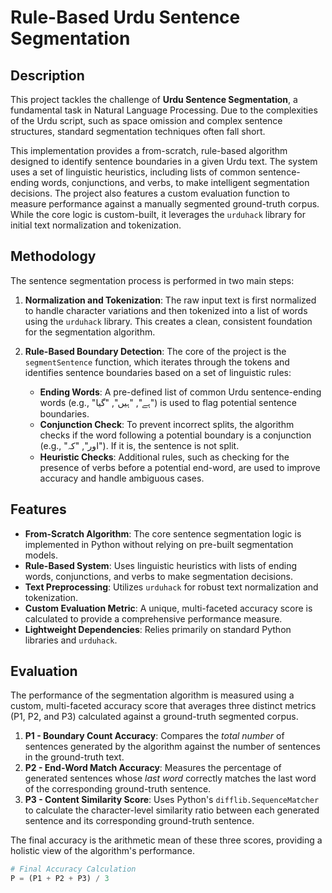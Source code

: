 # Rule-Based Urdu Sentence Segmentation


## Description

This project tackles the challenge of **Urdu Sentence Segmentation**, a fundamental task in Natural Language Processing. Due to the complexities of the Urdu script, such as space omission and complex sentence structures, standard segmentation techniques often fall short.

This implementation provides a from-scratch, rule-based algorithm designed to identify sentence boundaries in a given Urdu text. The system uses a set of linguistic heuristics, including lists of common sentence-ending words, conjunctions, and verbs, to make intelligent segmentation decisions. The project also features a custom evaluation function to measure performance against a manually segmented ground-truth corpus. While the core logic is custom-built, it leverages the `urduhack` library for initial text normalization and tokenization.

## Methodology

The sentence segmentation process is performed in two main steps:

1.  **Normalization and Tokenization**: The raw input text is first normalized to handle character variations and then tokenized into a list of words using the `urduhack` library. This creates a clean, consistent foundation for the segmentation algorithm.

2.  **Rule-Based Boundary Detection**: The core of the project is the `segmentSentence` function, which iterates through the tokens and identifies sentence boundaries based on a set of linguistic rules:
    - **Ending Words**: A pre-defined list of common Urdu sentence-ending words (e.g., "ہے", "ہیں", "گیا") is used to flag potential sentence boundaries.
    - **Conjunction Check**: To prevent incorrect splits, the algorithm checks if the word following a potential boundary is a conjunction (e.g., "اور", "کہ"). If it is, the sentence is not split.
    - **Heuristic Checks**: Additional rules, such as checking for the presence of verbs before a potential end-word, are used to improve accuracy and handle ambiguous cases.

## Features

- **From-Scratch Algorithm**: The core sentence segmentation logic is implemented in Python without relying on pre-built segmentation models.
- **Rule-Based System**: Uses linguistic heuristics with lists of ending words, conjunctions, and verbs to make segmentation decisions.
- **Text Preprocessing**: Utilizes `urduhack` for robust text normalization and tokenization.
- **Custom Evaluation Metric**: A unique, multi-faceted accuracy score is calculated to provide a comprehensive performance measure.
- **Lightweight Dependencies**: Relies primarily on standard Python libraries and `urduhack`.

## Evaluation

The performance of the segmentation algorithm is measured using a custom, multi-faceted accuracy score that averages three distinct metrics (P1, P2, and P3) calculated against a ground-truth segmented corpus.

1.  **P1 - Boundary Count Accuracy**: Compares the *total number* of sentences generated by the algorithm against the number of sentences in the ground-truth text.
2.  **P2 - End-Word Match Accuracy**: Measures the percentage of generated sentences whose *last word* correctly matches the last word of the corresponding ground-truth sentence.
3.  **P3 - Content Similarity Score**: Uses Python's `difflib.SequenceMatcher` to calculate the character-level similarity ratio between each generated sentence and its corresponding ground-truth sentence.

The final accuracy is the arithmetic mean of these three scores, providing a holistic view of the algorithm's performance.

```python
# Final Accuracy Calculation
P = (P1 + P2 + P3) / 3
